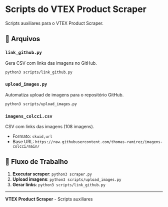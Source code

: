 # Scripts do VTEX Product Scraper

Scripts auxiliares para o VTEX Product Scraper.

## 📁 Arquivos

### `link_github.py`
Gera CSV com links das imagens no GitHub.
```bash
python3 scripts/link_github.py
```

### `upload_images.py`
Automatiza upload de imagens para o repositório GitHub.
```bash
python3 scripts/upload_images.py
```

### `imagens_colcci.csv`
CSV com links das imagens (108 imagens).
- Formato: `skuid,url`
- Base URL: `https://raw.githubusercontent.com/thomas-ramirez/imagens-colcci/main/`

## 🚀 Fluxo de Trabalho

1. **Executar scraper**: `python3 scraper.py`
2. **Upload imagens**: `python3 scripts/upload_images.py`
3. **Gerar links**: `python3 scripts/link_github.py`

---
**VTEX Product Scraper** - Scripts auxiliares
